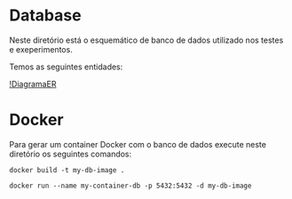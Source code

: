 # Database

Neste diretório está o esquemático de banco de dados utilizado nos testes e exeperimentos.

Temos as seguintes entidades:

[!DiagramaER](er-diagram.png)

# Docker

Para gerar um container Docker com o banco de dados execute neste diretório os seguintes comandos:

```shell
docker build -t my-db-image .
```

```shell
docker run --name my-container-db -p 5432:5432 -d my-db-image
```
